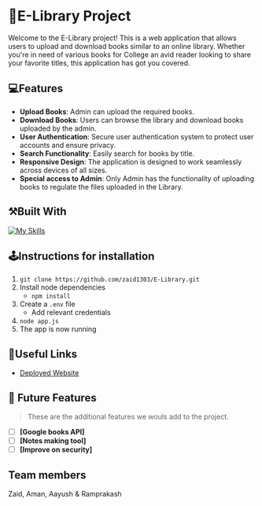 # 📖E-Library Project
Welcome to the E-Library project! This is a web application that allows users to upload and download books similar to an online library. Whether you're in need of various books for College an avid reader looking to share your favorite titles, this application has got you covered.
## 💻Features
- **Upload Books**: Admin can upload the required books.
- **Download Books**: Users can browse the library and download books uploaded by the admin.
- **User Authentication**: Secure user authentication system to protect user accounts and ensure privacy.
- **Search Functionality**: Easily search for books by title.
- **Responsive Design**: The application is designed to work seamlessly across devices of all sizes.
- **Special access to Admin**: Only Admin has the functionality of uploading books to regulate the files uploaded in the Library.

## ⚒️Built With
[![My Skills](https://skills.thijs.gg/icons?i=html,css,js,nodejs,mongodb,git,express,bootstrap)](https://skills.thijs.gg)

## 🕹️Instructions for installation
1. `git clone https://github.com/zaid1303/E-Library.git` 
2. Install node dependencies 
   - `npm install`
4. Create a `.env` file 
   - Add relevant credentials
5. `node app.js`
6. The app is now running

## 🔗Useful Links
- [Deployed Website](https://e-library-xxz6.onrender.com/)

## 🔭 Future Features <a name="future-features"></a>

> These are the additional features we wouls add to the project.

- [ ] **[Google books API]**
- [ ] **[Notes making tool]**
- [ ] **[Improve on security]**

## Team members
Zaid, Aman, Aayush & Ramprakash

